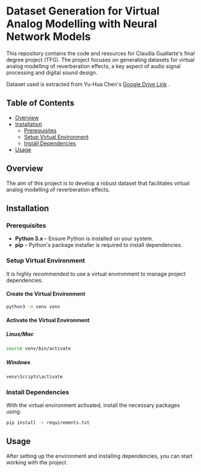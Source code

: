 
# Dataset Generation for Virtual Analog Modelling with Neural Network Models

This repository contains the code and resources for Claudia Guallarte's final degree project (TFG). The project focuses on generating datasets for virtual analog modelling of reverberation effects, a key aspect of audio signal processing and digital sound design.

Dataset used is extracted from Yu-Hua Chen's <a href="https://drive.google.com/drive/folders/1h9DrB4dk4QstgjNaHh7lL7IMeKdYw82_?usp=share_link">Google Drive Link</a> .

## Table of Contents

- [Overview](#overview)
- [Installation](#installation)
  - [Prerequisites](#prerequisites)
  - [Setup Virtual Environment](#setup-virtual-environment)
  - [Install Dependencies](#install-dependencies)
- [Usage](#usage)


## Overview

The aim of this project is to develop a robust dataset that facilitates virtual analog modelling of reverberation effects. 

## Installation

### Prerequisites

- **Python 3.x** – Ensure Python is installed on your system.
- **pip** – Python's package installer is required to install dependencies.

### Setup Virtual Environment

It is highly recommended to use a virtual environment to manage project dependencies.

#### Create the Virtual Environment

```bash
python3 -m venv venv
```
#### Activate the Virtual Environment
##### Linux/Mac
```bash
source venv/bin/activate
```
##### Windows
```bash
venv\Scripts\activate
```
### Install Dependencies
With the virtual environment activated, install the necessary packages using:
```bash
pip install -r requirements.txt
```
## Usage
After setting up the environment and installing dependencies, you can start working with the project.





